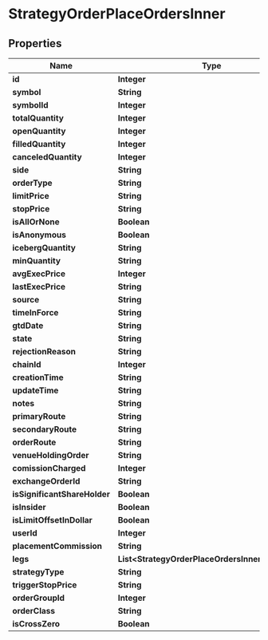 

# StrategyOrderPlaceOrdersInner


## Properties

| Name | Type | Description | Notes |
|------------ | ------------- | ------------- | -------------|
|**id** | **Integer** |  |  [optional] |
|**symbol** | **String** |  |  [optional] |
|**symbolId** | **Integer** |  |  [optional] |
|**totalQuantity** | **Integer** |  |  [optional] |
|**openQuantity** | **Integer** |  |  [optional] |
|**filledQuantity** | **Integer** |  |  [optional] |
|**canceledQuantity** | **Integer** |  |  [optional] |
|**side** | **String** |  |  [optional] |
|**orderType** | **String** |  |  [optional] |
|**limitPrice** | **String** |  |  [optional] |
|**stopPrice** | **String** |  |  [optional] |
|**isAllOrNone** | **Boolean** |  |  [optional] |
|**isAnonymous** | **Boolean** |  |  [optional] |
|**icebergQuantity** | **String** |  |  [optional] |
|**minQuantity** | **String** |  |  [optional] |
|**avgExecPrice** | **Integer** |  |  [optional] |
|**lastExecPrice** | **String** |  |  [optional] |
|**source** | **String** |  |  [optional] |
|**timeInForce** | **String** |  |  [optional] |
|**gtdDate** | **String** |  |  [optional] |
|**state** | **String** |  |  [optional] |
|**rejectionReason** | **String** |  |  [optional] |
|**chainId** | **Integer** |  |  [optional] |
|**creationTime** | **String** |  |  [optional] |
|**updateTime** | **String** |  |  [optional] |
|**notes** | **String** |  |  [optional] |
|**primaryRoute** | **String** |  |  [optional] |
|**secondaryRoute** | **String** |  |  [optional] |
|**orderRoute** | **String** |  |  [optional] |
|**venueHoldingOrder** | **String** |  |  [optional] |
|**comissionCharged** | **Integer** |  |  [optional] |
|**exchangeOrderId** | **String** |  |  [optional] |
|**isSignificantShareHolder** | **Boolean** |  |  [optional] |
|**isInsider** | **Boolean** |  |  [optional] |
|**isLimitOffsetInDollar** | **Boolean** |  |  [optional] |
|**userId** | **Integer** |  |  [optional] |
|**placementCommission** | **String** |  |  [optional] |
|**legs** | **List&lt;StrategyOrderPlaceOrdersInnerLegsInner&gt;** |  |  [optional] |
|**strategyType** | **String** |  |  [optional] |
|**triggerStopPrice** | **String** |  |  [optional] |
|**orderGroupId** | **Integer** |  |  [optional] |
|**orderClass** | **String** |  |  [optional] |
|**isCrossZero** | **Boolean** |  |  [optional] |



